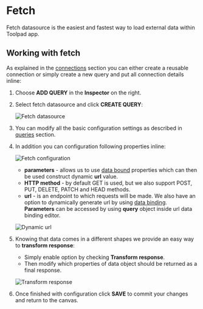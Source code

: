 # Fetch

<p class="description">Fetch datasource is the easiest and fastest way to load external data within Toolpad app.</p>

## Working with fetch

As explained in the [connections](/toolpad/connecting-to-datasources/connections/) section you can either create a reusable connection or simply create a new query and put all connection details inline:

1. Choose **ADD QUERY** in the **Inspector** on the right.

1. Select fetch datasource and click **CREATE QUERY**:

   ![Fetch datasource](/static/toolpad/fetch-query-1.png)

1. You can modify all the basic configuration settings as described in [queries](/toolpad/connecting-to-datasources/queries/) section.

1. In addition you can configuration following properties inline:

   ![Fetch configuration](/static/toolpad/fetch-query-2.png)

   - **parameters** - allows us to use [data bound](/toolpad/data-binding/) properties which can then be used construct dynamic **url** value.
   - **HTTP method** - by default GET is used, but we also support POST, PUT, DELETE, PATCH and HEAD methods.
   - **url** - is an endpoint to which requests will be made. We also have an option to dynamically generate url by using [data binding](/toolpad/data-binding/). **Parameters** can be accessed by using **query** object inside url data binding editor.

   ![Dynamic url](/static/toolpad/fetch-query-3.png)

1. Knowing that data comes in a different shapes we provide an easy way to **transform response**:

   - Simply enable option by checking **Transform response**.
   - Then modify which properties of data object should be returned as a final response.

   ![Transform response](/static/toolpad/fetch-query-4.png)

1. Once finished with configuration click **SAVE** to commit your changes and return to the canvas.
